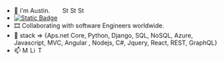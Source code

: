 - 👋 i'm Austin. &ensp;&ensp;&ensp; <a href="#"><img alt="Static Badge" src="https://img.shields.io/badge/C%23-239120?style=for-the-badge&logo=c-sharp&logoColor=white" style="height:1em; width: inherit;"></a> <a href="#"><img alt="Static Badge" src="https://img.shields.io/badge/Python-3776AB?style=for-the-badge&logo=python&logoColor=white" style="height:1em; width: inherit;"></a> <a href="#"><img alt="Static Badge" src="https://img.shields.io/badge/JavaScript-F7DF1E?style=for-the-badge&logo=javascript&logoColor=black" style="height:1em; width: inherit;"></a>  
- <a href="#"> <img alt="Static Badge" src="https://img.shields.io/badge/A%20Senior%20Software%20Engineer%20with%20significant%20experiences%20that%20include%20developing%20E.R.Ps,%20Saas%20applications,%20backend%20and%20fontend%20development%20of%20complex%20systems.-8A2BE2"></a>
- 🎞️ Collaborating with software Engineers worldwide.
- 🌱 stack => {Aps.net Core, Python, Django, SQL, NoSQL, Azure, Javascript, MVC, Angular , Nodejs, C#, Jquery, React, REST, GraphQL}
- 📫 <a href="mailto:adodo.austin.o@gmail.com" target="_blank"><img alt="Mail" src="https://img.shields.io/badge/Gmail-D14836?style=for-the-badge&logo=gmail&logoColor=white" style="height:1em; width: inherit;"></a> <a href="https://www.linkedin.com/in/austin-adodo-2855b41a9/" target="_blank"><img alt="LinkedIn" src="https://img.shields.io/badge/LinkedIn-0077B5?style=for-the-badge&logo=linkedin&logoColor=white" style="height:1em; width: inherit;"></a> <a href="#" target="_blank"><img alt="Twitter" src="https://img.shields.io/badge/Twitter-1DA1F2?style=for-the-badge&logo=twitter&logoColor=white" style="height:1em; width: inherit;"></a>

<!---
AustinAdodo/AustinAdodo is a ✨ special ✨ repository because its `README.md` (this file) appears on your GitHub profile.
You can click the Preview link to take a look at your changes.
--->
